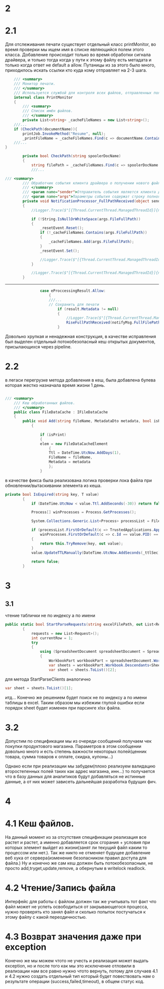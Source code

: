 ﻿# 2

# 2.1
Для отслеживания печати существует отдельный класс printMonitor, во время проверки мы ищем имя в списке являющийся полем этого класса. Добавление происходит только во время обработки сигнала драйвера, и только тогда когда у пути к этому файлу есть метадата и только когда ответ не default а allow. Путаницы из за этого было много, приходилось искать ссылки кто куда кому отправляет на 2-3 шага.

```cs
    /// <summary>
    /// Монитор печати.
    /// </summary>
    /// Используется службой для контроля всех файлов, отправленных пользователем на печать.
    internal class PrintMonitor
    {
        /// <summary>
        /// Список имён файлов.
        /// </summary>
        private List<string> _cacheFileNames = new List<string>();
	///...
	if (CheckPath(documentName)){
		printJob.InvokeMethod("Resume", null);
        _printFileName = _cacheFileNames.Find(c => documentName.Contains(Path.GetFileNameWithoutExtension(c)));
	///...
}
```


```cs
        private bool CheckPath(string spoolerDocName)
        {
            string filePath = _cacheFileNames.Find(c => spoolerDocName.Contains(Path.GetFileNameWithoutExtension(c)));
            ///...
```

```cs
/// <summary>
        /// Обработчик события клиента драйвера о получении нового файла.
        /// </summary>
        /// <param name="sender">Отправитель события является клиента драйвера.</param>
        /// <param name="args">Параметры события содержат строку полного имени нового файла, к которому драйвер зафиксировал обращение пользователя.</param>
        private void NotificationProcessor_FullPathReceived(object sender, FileNotifyEventArgs args)
        {
            //Logger.Trace($"[{Thread.CurrentThread.ManagedThreadId}]{nameof(PrintMonitor)}.{nameof(NotificationProcessor_FullPathReceived)}. ->");

            if (!String.IsNullOrWhiteSpace(args.FileFullPath))
            {
                _resetEvent.Reset();
                if (!_cacheFileNames.Contains(args.FileFullPath))
                {
                    _cacheFileNames.Add(args.FileFullPath);
                }
                _resetEvent.Set();

                //Logger.Trace($"[{Thread.CurrentThread.ManagedThreadId}]{nameof(PrintMonitor)}.{nameof(NotificationProcessor_FullPathReceived)}. New File full path:{args.FileFullPath}");
            }

            //Logger.Trace($"[{Thread.CurrentThread.ManagedThreadId}]{nameof(PrintMonitor)}.{nameof(NotificationProcessor_FullPathReceived)}. <-");
        }
```
___

```cs
                case eProccessingResult.Allow:
                    {
                    ///...
                    // Сохранить для печати
                        if (result.Metadata != null)
                        {
                            //Logger.Trace($"[{Thread.CurrentThread.ManagedThreadId}] Save file info for print monitoring");
                            RiseFullPathReceived(notifyMsg.FullFilePath);
                        }
```
Довольно хрупкая и ненадежная конструкция, в качестве исправления был выделен отдельный потокобезопасный кеш открытых документов, присылающихся через pipeline.
# 2.2
в легаси перегрузке метода добавления в кеш, была добавлена булева которая жестко назначала время жизни 1 день.
```cs

/// <summary>
    /// Кеш обработанных файлов.
    /// </summary>
    public class FileDataCache : IFileDataCache
    {
	    public void Add(string fileName, MetadataDto metadata, bool isPrint = false)
	        {
        
	            if (isPrint)
	            {
                elem = new FileDataCacheElement
	                {
                    Ttl = DateTime.UtcNow.AddDays(1),
                    FileName = fileName,
                    Metadata = metadata
	                };
	            }
```
в качестве фикса была реализована логика проверки лока файла при обновлении/вытаскивании элемента из кеша.

```cs
private bool IsExpired(string key, T value)
        {
            if (DateTime.UtcNow < value.Ttl.AddSeconds(-30)) return false;

            Process[] winProcesses = Process.GetProcesses();

            System.Collections.Generic.List<Process> processList = FileUtil.WhoIsLocking(value.FullPath);

            if (processList.FirstOrDefault(c => TrustedApplications.Apps.Contains(c.ProcessName)) == null ||
                winProcesses.FirstOrDefault(c => c.Id == value.PID) == null)
            {
                return this.TryRemove(key, out value);
            }
            value.UpdateTTLManually(DateTime.UtcNow.AddSeconds(_ttlSec));
            
            return false;
        }
```
# 3 

## 3.1
чтение таблички не по индексу а по имени
```cs
public static bool StartParseRequests(string excelFilePath, out List<Request> requests)
        {
            requests = new List<Request>();
            int currentRow = 1;
            try
            {
                using (SpreadsheetDocument spreadsheetDocument = SpreadsheetDocument.Open(excelFilePath, false))
                {
                    WorkbookPart workbookPart = spreadsheetDocument.WorkbookPart;
                    var sheets = workbookPart.Workbook.Descendants<Sheet>();
                    var sheet = sheets.ToList()[2];
```

для метода StartParseClients аналогично
```cs
var sheet = sheets.ToList()[1];
```
итд...
Конечно же решением будет поиск не по индексу а по имени таблицы в excel. Таким образом мы избежим глупой ошибки если порядок sheet будет изменен при парсинге xlsx файла.

# 3.2


Допустим по спецификации мы из очереди сообщений получаем чек покупки продуктового магазина. Параметров в этом сообщении довольно много и есть степень важности некоторых полей(ценник товара, сумма товаров к оплате, скидка, купоны...)

Однако если при реализации мы забудем(плохо реализуем валидацию второстепенных полей таких как адрес магазина, инн...) то получается что в базу данных для аналитиков будут добавляться не истинные данные, а от них может зависеть дальнейшая разработка будущих фич.
# 4

# 4.1 Кеш файлов.
На данный момент из за отсутствия спецификации реализация все растет и растет, а именно добавляется срок сгорания + условия при которых элемент выйдет из жизни(занят ли текущий файл каким то процессом или нет.). Так же никто не отменяет будущее добавление веб хука от сервера(изменение безопасником правил доступа для файла.) Ну и конечно же сам кеш должен быть потокобезопасным, не просто add,tryget,update,remove, а обернутым в writelock readlock.
# 4.2 Чтение/Запись файла
Интерфейс для работы с файлом должен так же учитывать тот факт что файл может не успеть освободиться от закрывающегося процесса, нужно проверять кто занял файл и сколько попыток постучаться к этому файлу с какой переодичностью.
# 4.3 Возврат значения даже при exception
Конечно же мы можем чтото не учесть и реализация может выдать exception, но и после того как мы это исключение отловили в реализации нам все равно нужно чтото вернуть, потому для случаев 4.1 и 4.2 нужно создать отдельный тип который будет повествовать нам о результате операции (success,failed,timeout), в общем статус код.